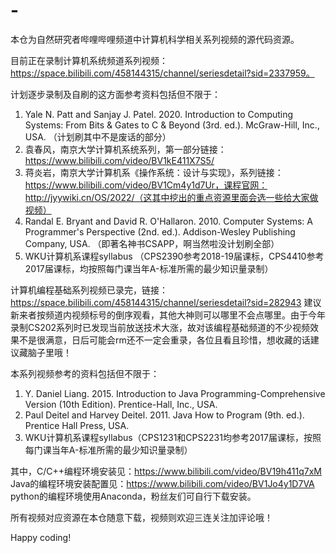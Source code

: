 # -
本仓为自然研究者哔哩哔哩频道中计算机科学相关系列视频的源代码资源。

目前正在录制计算机系统频道系列视频：https://space.bilibili.com/458144315/channel/seriesdetail?sid=2337959。

计划逐步录制及自刷的这方面参考资料包括但不限于：
1. Yale N. Patt and Sanjay J. Patel. 2020. Introduction to Computing Systems: From Bits & Gates to C & Beyond (3rd. ed.). McGraw-Hill, Inc., USA. （计划刷其中不是废话的部分）
2. 袁春风，南京大学计算机系统系列，第一部分链接：https://www.bilibili.com/video/BV1kE411X7S5/
3. 蒋炎岩，南京大学计算机系《操作系统：设计与实现》，系列链接：https://www.bilibili.com/video/BV1Cm4y1d7Ur，课程官网：http://jyywiki.cn/OS/2022/（这其中挖出的重点资源里面会选一些给大家做视频）
4. Randal E. Bryant and David R. O'Hallaron. 2010. Computer Systems: A Programmer's Perspective (2nd. ed.). Addison-Wesley Publishing Company, USA. （即著名神书CSAPP，啊当然啦没计划刷全部）
5. WKU计算机系课程syllabus （CPS2390参考2018-19届课标，CPS4410参考2017届课标，均按照每门课当年A-标准所需的最少知识量录制）

计算机编程基础系列视频已录完，链接：https://space.bilibili.com/458144315/channel/seriesdetail?sid=282943
建议新来者按频道内视频标号的倒序观看，其他大神则可以哪里不会点哪里。由于今年录制CS202系列时已发现当前放送技术大涨，故对该编程基础频道的不少视频效果不是很满意，日后可能会rm还不一定会重录，各位且看且珍惜，想收藏的话建议藏脑子里哦！

本系列视频参考的资料包括但不限于：
1. Y. Daniel Liang. 2015. Introduction to Java Programming-Comprehensive Version (10th Edition). Prentice-Hall, Inc., USA.
2. Paul Deitel and Harvey Deitel. 2011. Java How to Program (9th. ed.). Prentice Hall Press, USA.
3. WKU计算机系课程syllabus（CPS1231和CPS2231均参考2017届课标，按照每门课当年A-标准所需的最少知识量录制）

其中，C/C++编程环境安装见：https://www.bilibili.com/video/BV19h411q7xM
Java的编程环境安装配置见：https://www.bilibili.com/video/BV1Jo4y1D7VA
python的编程环境使用Anaconda，粉丝友们可自行下载安装。

所有视频对应资源在本仓随意下载，视频则欢迎三连关注加评论哦！

Happy coding!
